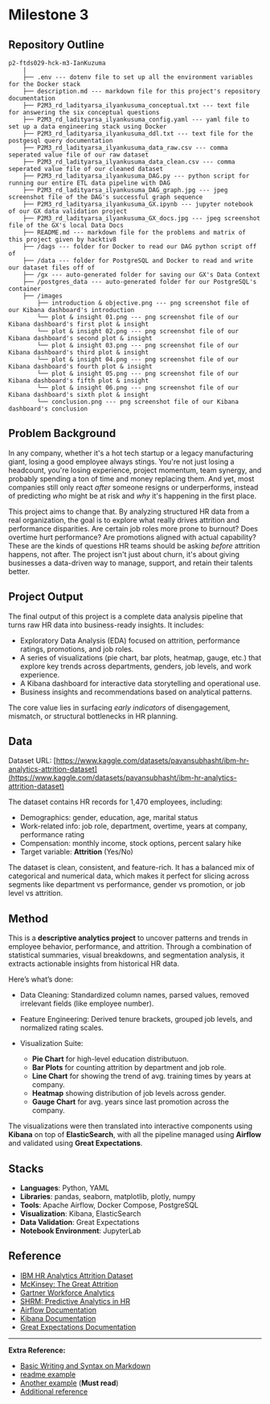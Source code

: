 # Milestone 3

## Repository Outline
```
p2-ftds029-hck-m3-IanKuzuma
    |
    ├── .env --- dotenv file to set up all the environment variables for the Docker stack
    ├── description.md --- markdown file for this project's repository documentation
    ├── P2M3_rd_ladityarsa_ilyankusuma_conceptual.txt --- text file for answering the six conceptual questions
    ├── P2M3_rd_ladityarsa_ilyankusuma_config.yaml --- yaml file to set up a data engineering stack using Docker
    ├── P2M3_rd_ladityarsa_ilyankusuma_ddl.txt --- text file for the postgesql query documentation
    ├── P2M3_rd_ladityarsa_ilyankusuma_data_raw.csv --- comma seperated value file of our raw dataset
    ├── P2M3_rd_ladityarsa_ilyankusuma_data_clean.csv --- comma seperated value file of our cleaned dataset
    ├── P2M3_rd_ladityarsa_ilyankusuma_DAG.py --- python script for running our entire ETL data pipeline with DAG
    ├── P2M3_rd_ladityarsa_ilyankusuma_DAG_graph.jpg --- jpeg screenshot file of the DAG's successful graph sequence
    ├── P2M3_rd_ladityarsa_ilyankusuma_GX.ipynb --- jupyter notebook of our GX data validation project
    ├── P2M3_rd_ladityarsa_ilyankusuma_GX_docs.jpg --- jpeg screenshot file of the GX's local Data Docs
    ├── README.md --- markdown file for the problems and matrix of this project given by hacktiv8
    ├── /dags --- folder for Docker to read our DAG python script off of
    ├── /data --- folder for PostgreSQL and Docker to read and write our dataset files off of
    ├── /gx --- auto-generated folder for saving our GX's Data Context
    ├── /postgres_data --- auto-generated folder for our PostgreSQL's container
    ├── /images
        ├── introduction & objective.png --- png screenshot file of our Kibana dashboard's introduction
        └── plot & insight 01.png --- png screenshot file of our Kibana dashboard's first plot & insight
        └── plot & insight 02.png --- png screenshot file of our Kibana dashboard's second plot & insight
        └── plot & insight 03.png --- png screenshot file of our Kibana dashboard's third plot & insight
        └── plot & insight 04.png --- png screenshot file of our Kibana dashboard's fourth plot & insight
        └── plot & insight 05.png --- png screenshot file of our Kibana dashboard's fifth plot & insight
        └── plot & insight 06.png --- png screenshot file of our Kibana dashboard's sixth plot & insight
        └── conclusion.png --- png screenshot file of our Kibana dashboard's conclusion
```

## Problem Background

In any company, whether it's a hot tech startup or a legacy manufacturing giant, losing a good employee always stings. You're not just losing a headcount, you're losing experience, project momentum, team synergy, and probably spending a ton of time and money replacing them. And yet, most companies still only react *after* someone resigns or underperforms, instead of predicting *who* might be at risk and *why* it's happening in the first place.

This project aims to change that.
By analyzing structured HR data from a real organization, the goal is to explore what really drives attrition and performance disparities. Are certain job roles more prone to burnout? Does overtime hurt performance? Are promotions aligned with actual capability? These are the kinds of questions HR teams should be asking *before* attrition happens, not after.
The project isn't just about churn, it's about giving businesses a data-driven way to manage, support, and retain their talents better.

## Project Output

The final output of this project is a complete data analysis pipeline that turns raw HR data into business-ready insights. It includes:

* Exploratory Data Analysis (EDA) focused on attrition, performance ratings, promotions, and job roles.
* A series of visualizations (pie chart, bar plots, heatmap, gauge, etc.) that explore key trends across departments, genders, job levels, and work experience.
* A Kibana dashboard for interactive data storytelling and operational use.
* Business insights and recommendations based on analytical patterns.

The core value lies in surfacing *early indicators* of disengagement, mismatch, or structural bottlenecks in HR planning.

## Data

Dataset URL: [https://www.kaggle.com/datasets/pavansubhasht/ibm-hr-analytics-attrition-dataset](https://www.kaggle.com/datasets/pavansubhasht/ibm-hr-analytics-attrition-dataset)

The dataset contains HR records for 1,470 employees, including:

* Demographics: gender, education, age, marital status
* Work-related info: job role, department, overtime, years at company, performance rating
* Compensation: monthly income, stock options, percent salary hike
* Target variable: **Attrition** (Yes/No)

The dataset is clean, consistent, and feature-rich. It has a balanced mix of categorical and numerical data, which makes it perfect for slicing across segments like department vs performance, gender vs promotion, or job level vs attrition.

## Method

This is a **descriptive analytics project** to uncover patterns and trends in employee behavior, performance, and attrition. Through a combination of statistical summaries, visual breakdowns, and segmentation analysis, it extracts actionable insights from historical HR data.

Here’s what’s done:

* Data Cleaning: Standardized column names, parsed values, removed irrelevant fields (like employee number).
* Feature Engineering: Derived tenure brackets, grouped job levels, and normalized rating scales.
* Visualization Suite:

  * **Pie Chart** for high-level education distributuon.
  * **Bar Plots** for counting attrition by department and job role.
  * **Line Chart** for showing the trend of avg. training times by years at company.
  * **Heatmap** showing distribution of job levels across gender.
  * **Gauge Chart** for avg. years since last promotion across the company.

The visualizations were then translated into interactive components using **Kibana** on top of **ElasticSearch**, with all the pipeline managed using **Airflow** and validated using **Great Expectations**.

## Stacks

* **Languages**: Python, YAML
* **Libraries**: pandas, seaborn, matplotlib, plotly, numpy
* **Tools**: Apache Airflow, Docker Compose, PostgreSQL
* **Visualization**: Kibana, ElasticSearch
* **Data Validation**: Great Expectations
* **Notebook Environment**: JupyterLab

## Reference

* [IBM HR Analytics Attrition Dataset](https://www.kaggle.com/datasets/pavansubhasht/ibm-hr-analytics-attrition-dataset)
* [McKinsey: The Great Attrition](https://www.mckinsey.com/capabilities/people-and-organizational-performance/our-insights/great-attrition-or-great-attraction-why-people-are-leaving-jobs)
* [Gartner Workforce Analytics](https://www.gartner.com/en/human-resources/insights/workforce-analytics)
* [SHRM: Predictive Analytics in HR](https://www.shrm.org/hr-today/news/hr-magazine/summer2022/pages/how-predictive-analytics-can-help-hr.aspx)
* [Airflow Documentation](https://airflow.apache.org/docs/)
* [Kibana Documentation](https://www.elastic.co/guide/en/kibana/current/index.html)
* [Great Expectations Documentation](https://docs.greatexpectations.io/)

---

**Extra Reference:**
- [Basic Writing and Syntax on Markdown](https://docs.github.com/en/get-started/writing-on-github/getting-started-with-writing-and-formatting-on-github/basic-writing-and-formatting-syntax)
- [readme example](https://github.com/fahmimnalfrzki/Swift-XRT-Automation)
- [Another example](https://github.com/sanggusti/final_bangkit) (**Must read**)
- [Additional reference](https://www.freecodecamp.org/news/how-to-write-a-good-readme-file/)